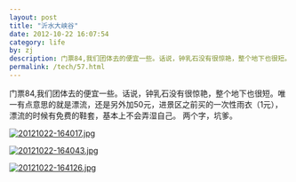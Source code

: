 ```yaml
---
layout: post
title: "沂水大峡谷"
date: 2012-10-22 16:07:54
category: life
by: zj
description: 门票84,我们团体去的便宜一些。话说，钟乳石没有很惊艳，整个地下也很短。唯一有点意思的就是漂流，还是另外加50元，进景区之前买的一次性雨衣（1元），漂流的时候有免费的鞋套，基本上不会
permalink: /tech/57.html
---
```

门票84,我们团体去的便宜一些。话说，钟乳石没有很惊艳，整个地下也很短。唯一有点意思的就是漂流，还是另外加50元，进景区之前买的一次性雨衣（1元），漂流的时候有免费的鞋套，基本上不会弄湿自己。 两个字，坑爹。  
  
[![20121022-164017.jpg][]][20121022-164017.jpg 1]  
  
[![20121022-164043.jpg][]][20121022-164043.jpg 1]  
  
[![20121022-164126.jpg][]][20121022-164126.jpg 1]


[20121022-164017.jpg]: http://www.gfzj.us/gfzjus_blog/tech/2014-10-22/2ee102caf532e86b743b49a5c05ba804.jpg
[20121022-164017.jpg 1]: http://gfzj-wordpress.stor.sinaapp.com/uploads/2012/10/20121022-164017.jpg
[20121022-164043.jpg]: http://www.gfzj.us/gfzjus_blog/tech/2014-10-22/60944b728d3bac4d0e0721f8c69c9a83.jpg
[20121022-164043.jpg 1]: http://gfzj-wordpress.stor.sinaapp.com/uploads/2012/10/20121022-164043.jpg
[20121022-164126.jpg]: http://www.gfzj.us/gfzjus_blog/tech/2014-10-22/30ae117a38e03255aeda4a4f27139bb9.jpg
[20121022-164126.jpg 1]: http://gfzj-wordpress.stor.sinaapp.com/uploads/2012/10/20121022-1641261.jpg
